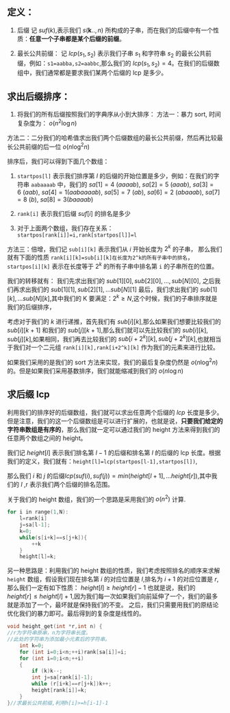 ## 定义：
1. 后缀
记 $suf(k)$,表示我们 $s(\mathbf{k}..,n)$ 所构成的子串，而在我们的后缀中有一个性质：**任意一个子串都是某个后缀的前缀**。

2. 最长公共前缀：
记 $lcp(s_{1},s_{2})$ 表示我们子串 $s_{1}$ 和字符串 $s_{2}$ 的最长公共前缀，例如：`s1=aabba,s2=aabbc`,那么我们的 $lcp(s_{1},s_{2})=4$。在我们的后缀数组中，我们通常都是要求我们某两个后缀的 lcp 是多少。


## 求出后缀排序：
1. 将我们的所有后缀按照我们的字典序从小到大排序：
方法一：暴力 sort, 时间复杂度为： $o(n^2\log n)$

方法二：二分我们的哈希值求出我们两个后缀数组的最长公共前缀，然后再比较最长公共前缀的后一位 $o(n\log^2n)$

排序后，我们可以得到下面几个数组：
1. `startpos[l]` 表示我们排序第 $l$ 的后缀的开始位置是多少，例如：在我们的字符串 `aabaaaab` 中，我们的 $sa[1]=4\ (aaaab)$, $sa[2]=5\ (aaab)$, $sa[3]=6 \ (aab)$, $sa[4]=1 (aabaaaab)$, $sa[5]=7 \ (ab)$, $sa[6]=2 \ (abaaab)$, $sa[7]=8 \ (b)$, $sa[8]=3 (baaaab)$

2. `rank[i]` 表示我们后缀 $suf[i]$ 的排名是多少

3. 对于上面两个数组，我们存在关系：`startpos[rank[i]]=i,rank[startpos[l]]=l`

方法三：倍增，我们记 `sub[i][k]` 表示我们从 $i$ 开始长度为 $2^k$ 的子串，
那么我们就有下面的性质 `rank[i][k]=sub[i][k]在长度为2^k的所有子串中的排名`， `startpos[i][k]` 表示在长度等于 $2^k$ 的所有子串中排名第 `i` 的子串所在的位置。

我们的转移就有：
我们先求出我们的 $sub[1][0],sub[2][0],\dots,sub[N][0]$,
之后我们再求出我们的 $sub[1][1],sub[2][1],\dots sub[N][1]$
最后，我们求出我们的 $sub[1][k],\dots sub[N][k]$,其中我们的 K
要满足：$2^k\geq N$,这个时候，我们的子串排序就是我们的后缀排序，

考虑对于我们的 $k$ 进行递推，首先我们有 $sub[i][k]$,那么如果我们想要比较我们的 $sub[i][k+1]$ 和我们的 $sub[j][k+1]$,那么我们就可以先比较我们的 $sub[i][k],sub[j][k]$,如果相同，我们再去比较我们的 $sub[i+2^k][k],sub[j+2^k][k]$,也就相当于我们对一个二元组 `rank[i][k],rank[i+2^k][k]` 作为我们的元素来进行比较。

如果我们采用的是我们的 sort 方法来实现，我们的最后复杂度仍然是 $o(n\log^2n)$ 的。但是如果我们采用基数排序，我们就能缩减到我们的 $o(n\log n)$

## 求后缀 lcp
利用我们的排序好的后缀数组，我们就可以求出任意两个后缀的 $lcp$ 长度是多少。但是注意，我们的这一个后缀数组是可以进行扩展的，也就是说，**只要我们给定的字符串数组是有序的**，那么我们就一定可以通过我们的 height 方法来得到我们的任意两个数组之间的 height。

我们记 $height[l]$ 表示我们排名第 $l-1$ 的后缀和排名第 $l$ 的后缀的 lcp 长度。根据我们的定义，我们就有：`height[l]=lcp(startpos[l-1],startpos[l])`,

那么我们 $i$ 和 $j$ 的后缀$lcp(suf(i),suf(j))=min(height[l+1],\dots height[r])$,其中我们的 $l$ ,r 表示我们两个后缀的排名范围。

关于我们的 height 数组，我们的一个思路是采用我们的 $o(n^2)$ 计算. 
```cpp
for i in range(1,N):
	l=rank[i]
	j=sa[l-1];
	k=0;
	while(s[i+k]==s[j+k]){
		++k
	}
	height[l]=k;
```

另一种思路是：利用我们的 height 数组的性质，我们考虑按照排名的顺序来求解 `height` 数组，假设我们现在排名第 $i$ 的对应位置是 $l$,排名为 $i+1$ 的对应位置是 $r$,那么我们一定有如下性质：
$height[l]\geq height[r]-1$
也就是说，我们的 $height[r]\leq height[l]+1$,因为我们每一次如果我们向前延伸了一个，我们的最多就是添加了一个，最坏就是保持我们的不变。
之后，我们只需要用我们的原结论优化我们的暴力即可。最后得到的复杂度是线性的。
```cpp
void height_get(int *r,int n) {
//r为字符串原串，n为字符串长度。
//此处的字符串为添加最小元素后的字符串。
    int k=0;
    for (int i=0;i<n;++i)rank[sa[i]]=i;
    for (int i=0;i<n;++i)
    {
        if (k)k--;
        int j=sa[rank[i]-1];
        while (r[i+k]==r[j+k])k++;
        height[rank[i]]=k;
    }
}//求最长公共前缀,利用h[i]>=h[i-1]-1
```